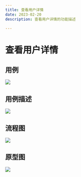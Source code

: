 ```yaml
---
title: 查看用户详情
date: 2023-02-20
description: 查看用户详情的功能描述

---
```


# 查看用户详情


## 用例

![](images/uc_usr_mgmt_detail-______.png)

## 用例描述

![](images/uc_desc_usr_mgmt_detail.png)

## 流程图

![](images/fl_usr_mgmt_detail-______.png)

## 原型图

![](images/pt_usr_mgmt_detail-______.png)